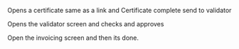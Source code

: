 Opens a certificate same as a link and Certificate complete send to validator

Opens the validator screen and checks and approves

Open the invoicing screen and then its done.